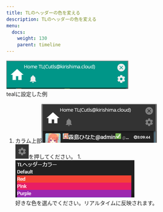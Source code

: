 ```yaml
---
title: TLのヘッダーの色を変える
description: TLのヘッダーの色を変える
menu:
  docs:
    weight: 130
    parent: timeline
---
```


![timeline10](https://raw.githubusercontent.com/cutls/TheDeskDocs/master/media/timeline10.png)  
tealに設定した例  
1. カラム上部![timeline4](https://raw.githubusercontent.com/cutls/TheDeskDocs/master/media/timeline4.png)  
![timeline8](https://raw.githubusercontent.com/cutls/TheDeskDocs/master/media/timeline8.png)を押してください。 1. ![timeline9](https://raw.githubusercontent.com/cutls/TheDeskDocs/master/media/timeline9.png)  
好きな色を選んでください。リアルタイムに反映されます。

